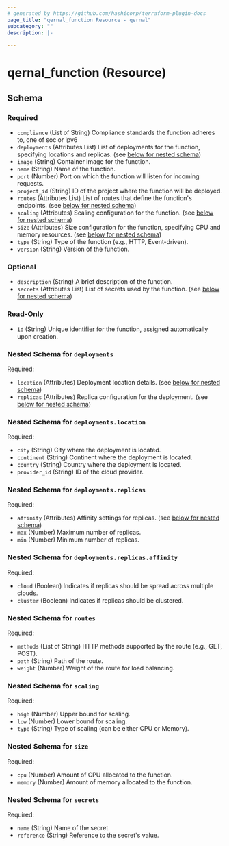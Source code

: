 ```yaml
---
# generated by https://github.com/hashicorp/terraform-plugin-docs
page_title: "qernal_function Resource - qernal"
subcategory: ""
description: |-
  
---
```


# qernal_function (Resource)





<!-- schema generated by tfplugindocs -->
## Schema

### Required

- `compliance` (List of String) Compliance standards the function adheres to, one of soc or ipv6
- `deployments` (Attributes List) List of deployments for the function, specifying locations and replicas. (see [below for nested schema](#nestedatt--deployments))
- `image` (String) Container image for the function.
- `name` (String) Name of the function.
- `port` (Number) Port on which the function will listen for incoming requests.
- `project_id` (String) ID of the project where the function will be deployed.
- `routes` (Attributes List) List of routes that define the function's endpoints. (see [below for nested schema](#nestedatt--routes))
- `scaling` (Attributes) Scaling configuration for the function. (see [below for nested schema](#nestedatt--scaling))
- `size` (Attributes) Size configuration for the function, specifying CPU and memory resources. (see [below for nested schema](#nestedatt--size))
- `type` (String) Type of the function (e.g., HTTP, Event-driven).
- `version` (String) Version of the function.

### Optional

- `description` (String) A brief description of the function.
- `secrets` (Attributes List) List of secrets used by the function. (see [below for nested schema](#nestedatt--secrets))

### Read-Only

- `id` (String) Unique identifier for the function, assigned automatically upon creation.

<a id="nestedatt--deployments"></a>
### Nested Schema for `deployments`

Required:

- `location` (Attributes) Deployment location details. (see [below for nested schema](#nestedatt--deployments--location))
- `replicas` (Attributes) Replica configuration for the deployment. (see [below for nested schema](#nestedatt--deployments--replicas))

<a id="nestedatt--deployments--location"></a>
### Nested Schema for `deployments.location`

Required:

- `city` (String) City where the deployment is located.
- `continent` (String) Continent where the deployment is located.
- `country` (String) Country where the deployment is located.
- `provider_id` (String) ID of the cloud provider.


<a id="nestedatt--deployments--replicas"></a>
### Nested Schema for `deployments.replicas`

Required:

- `affinity` (Attributes) Affinity settings for replicas. (see [below for nested schema](#nestedatt--deployments--replicas--affinity))
- `max` (Number) Maximum number of replicas.
- `min` (Number) Minimum number of replicas.

<a id="nestedatt--deployments--replicas--affinity"></a>
### Nested Schema for `deployments.replicas.affinity`

Required:

- `cloud` (Boolean) Indicates if replicas should be spread across multiple clouds.
- `cluster` (Boolean) Indicates if replicas should be clustered.




<a id="nestedatt--routes"></a>
### Nested Schema for `routes`

Required:

- `methods` (List of String) HTTP methods supported by the route (e.g., GET, POST).
- `path` (String) Path of the route.
- `weight` (Number) Weight of the route for load balancing.


<a id="nestedatt--scaling"></a>
### Nested Schema for `scaling`

Required:

- `high` (Number) Upper bound for scaling.
- `low` (Number) Lower bound for scaling.
- `type` (String) Type of scaling (can be either CPU or Memory).


<a id="nestedatt--size"></a>
### Nested Schema for `size`

Required:

- `cpu` (Number) Amount of CPU allocated to the function.
- `memory` (Number) Amount of memory allocated to the function.


<a id="nestedatt--secrets"></a>
### Nested Schema for `secrets`

Required:

- `name` (String) Name of the secret.
- `reference` (String) Reference to the secret's value.
